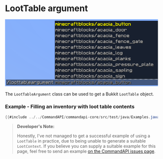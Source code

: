 # LootTable argument

![](./images/arguments/loottable.png)

The `LootTableArgument` class can be used to get a Bukkit `LootTable` object.

<div class="example">

### Example - Filling an inventory with loot table contents

```java
{{#include ../../CommandAPI/commandapi-core/src/test/java/Examples.java:loottablearguments}}
```

> **Developer's Note:**
>
> Honestly, I've not managed to get a successful example of using a `LootTable` in practice, due to being unable to generate a suitable `LootContext`. If you believe you can supply a suitable example for this page, feel free to send an example [on the CommandAPI issues page](https://github.com/JorelAli/CommandAPI/issues/new/choose).

</div>